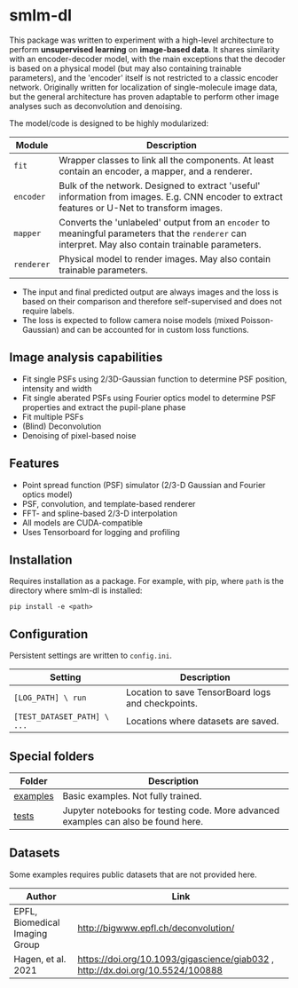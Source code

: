 # smlm-dl

This package was written to experiment with a high-level architecture to perform **unsupervised learning** on **image-based data**. It shares similarity with an encoder-decoder model, with the main exceptions that the decoder is based on a physical model (but may also containing trainable parameters), and the 'encoder' itself is not restricted to  a classic encoder network.
Originally written for localization of single-molecule image data, but the general architecture has proven adaptable to perform other image analyses such as deconvolution and denoising.

The model/code is designed to be highly modularized:

Module|Description
---|---
`fit`|Wrapper classes to link all the components. At least contain an encoder, a mapper, and a renderer.|
`encoder`|Bulk of the network. Designed to extract 'useful' information from images. E.g. CNN encoder to extract features or U-Net to transform images.
`mapper`|Converts the 'unlabeled' output from an `encoder` to meaningful parameters that the `renderer` can interpret. May also contain trainable parameters.
`renderer`|Physical model to render images. May also contain trainable parameters.

* The input and final predicted output are always images and the loss is based on their comparison and therefore self-supervised and does not require labels.
* The loss is expected to follow camera noise models (mixed Poisson-Gaussian) and can be accounted for in custom loss functions.

## Image analysis capabilities

* Fit single PSFs using 2/3D-Gaussian function to determine PSF position, intensity and width
* Fit single aberated PSFs using Fourier optics model to determine PSF properties and extract the pupil-plane phase
* Fit multiple PSFs
* (Blind) Deconvolution
* Denoising of pixel-based noise

## Features

* Point spread function (PSF) simulator (2/3-D Gaussian and Fourier optics model)
* PSF, convolution, and template-based renderer
* FFT- and spline-based 2/3-D interpolation
* All models are CUDA-compatible
* Uses Tensorboard for logging and profiling

## Installation

Requires installation as a package.
For example, with pip, where `path` is the directory where smlm-dl is installed:
```
pip install -e <path>
```

## Configuration

Persistent settings are written to `config.ini`.

Setting | Description
--- | --- |
`[LOG_PATH] \ run` | Location to save TensorBoard logs and checkpoints.
`[TEST_DATASET_PATH] \ ...` | Locations where datasets are saved.
 

## Special folders

Folder | Description
--- | ---
[examples](/smlm_dl/examples) | Basic examples. Not fully trained.
[tests](/smlm_dl/tests) | Jupyter notebooks for testing code. More advanced examples can also be found here.


## Datasets

Some examples requires public datasets that are not provided here.

Author | Link
--- | ---
EPFL, Biomedical Imaging Group | http://bigwww.epfl.ch/deconvolution/
Hagen, et al. 2021 | https://doi.org/10.1093/gigascience/giab032 ,  http://dx.doi.org/10.5524/100888

